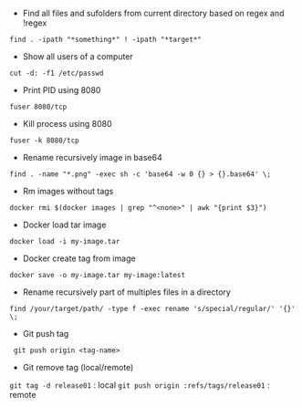  - Find all files and sufolders from current directory based on regex and !regex

`find . -ipath "*something*" ! -ipath "*target*"`

 - Show all users of a computer

`cut -d: -f1 /etc/passwd`

 - Print PID using 8080 

`fuser 8080/tcp`

 - Kill process using 8080

`fuser -k 8080/tcp`

 - Rename recursively image in base64

`find . -name "*.png" -exec sh -c 'base64 -w 0 {} > {}.base64' \;`

 - Rm images without tags

`docker rmi $(docker images | grep "^<none>" | awk "{print $3}")`

 - Docker load tar image

`docker load -i my-image.tar`

 - Docker create tag from image
 
 `docker save -o my-image.tar my-image:latest`

 - Rename recursively part of multiples files in a directory
 
`find /your/target/path/ -type f -exec rename 's/special/regular/' '{}' \;`

 - Git push tag

` git push origin <tag-name>`

 - Git remove tag (local/remote)

`git tag -d release01` : local
`git push origin :refs/tags/release01` : remote
